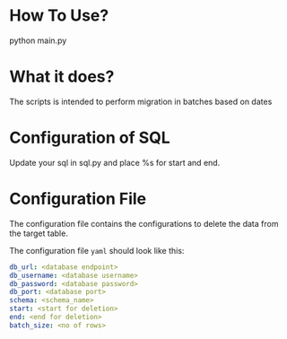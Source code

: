 # How To Use?
python main.py

# What it does?
The scripts is intended to perform migration in batches based on dates

# Configuration of SQL
Update your sql in sql.py and place %s for start and end.

# Configuration File
The configuration file contains the configurations to delete the data from the target table.

The configuration file `yaml` should look like this:

```yaml
db_url: <database endpoint>
db_username: <database username>
db_password: <database password>
db_port: <database port>
schema: <schema_name>
start: <start for deletion>
end: <end for deletion>
batch_size: <no of rows>
```
